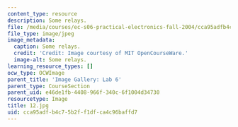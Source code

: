 ```yaml
---
content_type: resource
description: Some relays.
file: /media/courses/ec-s06-practical-electronics-fall-2004/cca95adfb4c75b2ff1dfca4c96baffd7_12.jpg
file_type: image/jpeg
image_metadata:
  caption: Some relays.
  credit: 'Credit: Image courtesy of MIT OpenCourseWare.'
  image-alt: Some relays.
learning_resource_types: []
ocw_type: OCWImage
parent_title: 'Image Gallery: Lab 6'
parent_type: CourseSection
parent_uid: e46de1fb-4408-966f-340c-6f1004d34730
resourcetype: Image
title: 12.jpg
uid: cca95adf-b4c7-5b2f-f1df-ca4c96baffd7
---
```

